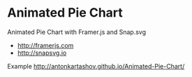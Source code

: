 # Animated Pie Chart
Animated Pie Chart with Framer.js and Snap.svg
- http://framerjs.com
- http://snapsvg.io

Example http://antonkartashov.github.io/Animated-Pie-Chart/
